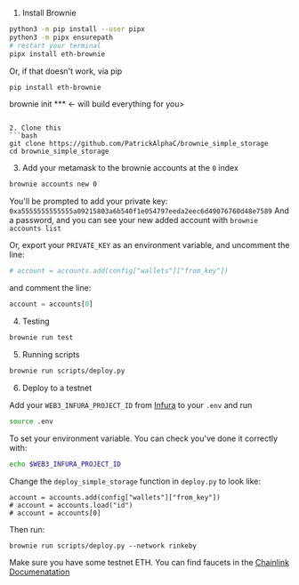 1. Install Brownie

```bash
python3 -m pip install --user pipx
python3 -m pipx ensurepath
# restart your terminal
pipx install eth-brownie
```

Or, if that doesn't work, via pip

```bash
pip install eth-brownie
```

brownie init \*\*\* <- will build everything for you>

````

2. Clone this
```bash
git clone https://github.com/PatrickAlphaC/brownie_simple_storage
cd brownie_simple_storage
````

3. Add your metamask to the brownie accounts at the `0` index

```bash
brownie accounts new 0
```

You'll be prompted to add your private key:
`0xa5555555555555a09215803a6b540f1e054797eeda2eec6d49076760d48e7589`
And a password, and you can see your new added account with `brownie accounts list`

Or, export your `PRIVATE_KEY` as an environment variable, and uncomment the line:

```python
# account = accounts.add(config["wallets"]["from_key"])
```

and comment the line:

```python
account = accounts[0]
```

4. Testing

```bash
brownie run test
```

5. Running scripts

```bash
brownie run scripts/deploy.py
```

6. Deploy to a testnet

Add your `WEB3_INFURA_PROJECT_ID` from [Infura](https://infura.io/) to your `.env` and run

```bash
source .env
```

To set your environment variable. You can check you've done it correctly with:

```bash
echo $WEB3_INFURA_PROJECT_ID
```

Change the `deploy_simple_storage` function in `deploy.py` to look like:

```
account = accounts.add(config["wallets"]["from_key"])
# account = accounts.load("id")
# account = accounts[0]
```

Then run:

```
brownie run scripts/deploy.py --network rinkeby
```

Make sure you have some testnet ETH. You can find faucets in the [Chainlink Documenatation](https://docs.chain.link/docs/link-token-contracts/)
